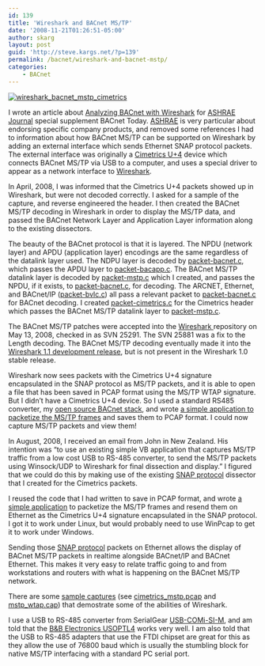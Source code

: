 ```yaml
---
id: 139
title: 'Wireshark and BACnet MS/TP'
date: '2008-11-21T01:26:51-05:00'
author: skarg
layout: post
guid: 'http://steve.kargs.net/?p=139'
permalink: /bacnet/wireshark-and-bacnet-mstp/
categories:
    - BACnet
---
```


[![](http://steve.kargs.net/wp-content/uploads/2008/11/wireshark_bacnet_mstp_cimetrics-150x150.png "wireshark_bacnet_mstp_cimetrics")](http://steve.kargs.net/wp-content/uploads/2008/11/wireshark_bacnet_mstp_cimetrics.png)

I wrote an article about [Analyzing BACnet with Wireshark](http://www.bacnet.org/Bibliography/BACnet-Today-08/Karg_2008.pdf) for [ASHRAE Journal](http://www.ashrae.org/publications/page/540) special supplement BACnet Today. [ASHRAE](http://www.ashrae.org/) is very particular about endorsing specific company products, and removed some references I had to information about how BACnet MS/TP can be supported on Wireshark by adding an external interface which sends Ethernet SNAP protocol packets. The external interface was originally a [Cimetrics U+4](http://cimetrics.com/products/proddetail.php?prod=B2110&cat=1) device which connects BACnet MS/TP via USB to a computer, and uses a special driver to appear as a network interface to [Wireshark](http://wireshark.org/).

In April, 2008, I was informed that the Cimetrics U+4 packets showed up in Wireshark, but were not decoded correctly. I asked for a sample of the capture, and reverse engineered the header. I then created the BACnet MS/TP decoding in Wireshark in order to display the MS/TP data, and passed the BACnet Network Layer and Application Layer information along to the existing dissectors.

The beauty of the BACnet protocol is that it is layered. The NPDU (network layer) and APDU (application layer) encodings are the same regardless of the datalink layer used. The NDPU layer is decoded by [packet-bacnet.c](http://anonsvn.wireshark.org/wireshark/trunk/epan/dissectors/packet-bacnet.c), which passes the APDU layer to [packet-bacapp.c](http://anonsvn.wireshark.org/wireshark/trunk/epan/dissectors/packet-bacapp.c). The BACnet MS/TP datalink layer is decoded by [packet-mstp.c](http://anonsvn.wireshark.org/wireshark/trunk/epan/dissectors/packet-mstp.c) which I created, and passes the NPDU, if it exists, to [packet-bacnet.c](http://anonsvn.wireshark.org/wireshark/trunk/epan/dissectors/packet-bacnet.c), for decoding. The ARCNET, Ethernet, and BACnet/IP ([packet-bvlc.c](http://anonsvn.wireshark.org/wireshark/trunk/epan/dissectors/packet-bvlc.c)) all pass a relevant packet to [packet-bacnet.c](http://anonsvn.wireshark.org/wireshark/trunk/epan/dissectors/packet-bacnet.c) for BACnet decoding. I created [packet-cimetrics.c](http://anonsvn.wireshark.org/wireshark/trunk/epan/dissectors/packet-cimetrics.c) for the Cimetrics header which passes the BACnet MS/TP datalink layer to [packet-mstp.c](http://anonsvn.wireshark.org/wireshark/trunk/epan/dissectors/packet-mstp.c).

The BACnet MS/TP patches were accepted into the [Wireshark ](http://wireshark.org/)repository on May 13, 2008, checked in as SVN 25291. The SVN 25881 was a fix to the Length decoding. The BACnet MS/TP decoding eventually made it into the [Wireshark 1.1 development release](http://www.wireshark.org/download/), but is not present in the Wireshark 1.0 stable release.

Wireshark now sees packets with the Cimetrics U+4 signature encapsulated in the SNAP protocol as MS/TP packets, and it is able to open a file that has been saved in PCAP format using the MS/TP WTAP signature. But I didn’t have a Cimetrics U+4 device. So I used a standard RS485 converter, my [open source BACnet stack](http://bacnet.sourceforge.net/), and wrote [a simple application to packetize the MS/TP frames](http://bacnet.svn.sourceforge.net/viewvc/bacnet/trunk/bacnet-stack/demo/mstpcap/) and saves them to PCAP format. I could now capture MS/TP packets and view them!

In August, 2008, I received an email from John in New Zealand. His intention was “to use an existing simple VB application that captures MS/TP traffic from a low cost USB to RS-485 converter, to send the MS/TP packets using Winsock/UDP to Wireshark for final dissection and display.” I figured that we could do this by making use of the existing [SNAP protocol](http://en.wikipedia.org/wiki/Subnetwork_Access_Protocol) dissector that I created for the Cimetrics packets.

I reused the code that I had written to save in PCAP format, and wrote [a simple application](http://bacnet.svn.sourceforge.net/viewvc/bacnet/trunk/bacnet-stack/ports/linux/mstpsnap.c) to packetize the MS/TP frames and resend them on Ethernet as the Cimetrics U+4 signature encapsulated in the SNAP protocol. I got it to work under Linux, but would probably need to use WinPcap to get it to work under Windows.

Sending those [SNAP protocol](http://en.wikipedia.org/wiki/Subnetwork_Access_Protocol) packets on Ethernet allows the display of BACnet MS/TP packets in realtime alongside BACnet/IP and BACnet Ethernet. This makes it very easy to relate traffic going to and from workstations and routers with what is happening on the BACnet MS/TP network.

There are some [sample captures](http://kargs.net/captures/) (see [cimetrics\_mstp.pcap](http://kargs.net/captures/cimetrics_mstp.pcap) and [mstp\_wtap.cap](http://kargs.net/captures/mstp_wtap.cap)) that demostrate some of the abilities of Wireshark.[  ](http://kargs.net/captures/)

I use a USB to RS-485 converter from SerialGear [USB-COMi-SI-M](http://www.serialgear.com/Industrial-Serial-Adapters-USB-COMi-SI-M.html), and am told that the [B&amp;B Electronics USOPTL4](http://www.bb-elec.com/bb-elec/literature/USxPTL4-1207ds.pdf) works very well. I am also told that the USB to RS-485 adapters that use the FTDI chipset are great for this as they allow the use of 76800 baud which is usually the stumbling block for native MS/TP interfacing with a standard PC serial port.